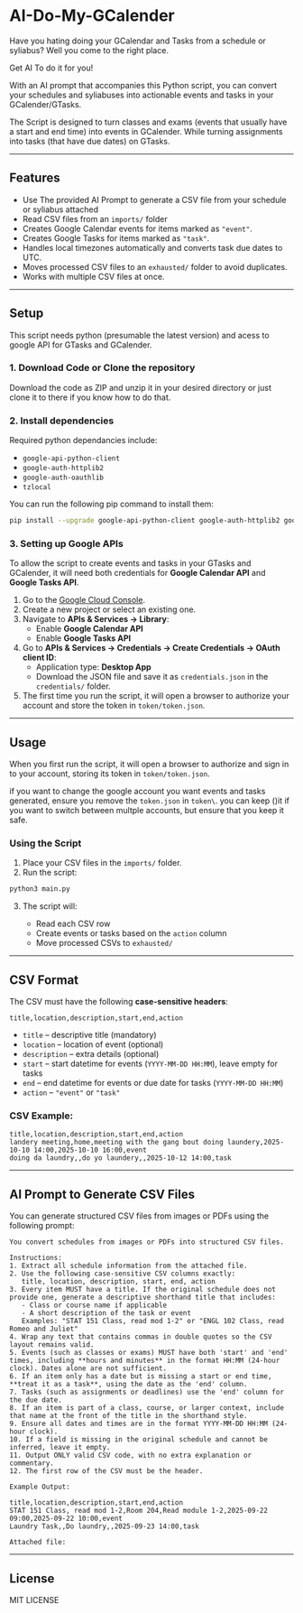 # AI-Do-My-GCalender
Have you hating doing your GCalendar and Tasks from a schedule or syliabus?
Well you come to the right place.

Get AI To do it for you!

With an AI prompt that accompanies this Python script, you can convert your schedules and syliabuses into actionable events and tasks in your GCalender/GTasks.

The Script is designed to turn classes and exams (events that usually have a start and end time) into events in GCalender. While turning assignments into tasks (that have due dates) on GTasks.

---

## Features
* Use The provided AI Prompt to generate a CSV file from your schedule or syliabus attached
* Read CSV files from an `imports/` folder
* Creates Google Calendar events for items marked as `"event"`.
* Creates Google Tasks for items marked as `"task"`.
* Handles local timezones automatically and converts task due dates to UTC.
* Moves processed CSV files to an `exhausted/` folder to avoid duplicates.
* Works with multiple CSV files at once.

---

## Setup 

This script needs python (presumable the latest version) and acess to google API for GTasks and GCalender.

### 1. Download Code or Clone the repository

Download the code as ZIP and unzip it in your desired directory or just clone it to there if you know how to do that.

### 2. Install dependencies

Required python dependancies include:

* `google-api-python-client`
* `google-auth-httplib2`
* `google-auth-oauthlib`
* `tzlocal`

You can run the following pip command to install them:

```bash
pip install --upgrade google-api-python-client google-auth-httplib2 google-auth-oauthlib tzlocal
```

### 3. Setting up Google APIs

To allow the script to create events and tasks in your GTasks and GCalender, it will need both credentials for **Google Calendar API** and **Google Tasks API**.


1. Go to the [Google Cloud Console](https://console.cloud.google.com/).
2. Create a new project or select an existing one.
3. Navigate to **APIs & Services → Library**:
   * Enable **Google Calendar API**
   * Enable **Google Tasks API**
4. Go to **APIs & Services → Credentials → Create Credentials → OAuth client ID**:
   * Application type: **Desktop App** 
   * Download the JSON file and save it as `credentials.json` in the `credentials/` folder.
5. The first time you run the script, it will open a browser to authorize your account and store the token in `token/token.json`.

---

## Usage

When you first run the script, it will open a browser to authorize and sign in to your account, storing its token in `token/token.json`.

if you want to change the google account you want events and tasks generated, ensure you remove the `token.json` in `token\`. you can keep ()it if you want to switch between multple accounts, but ensure that you keep it safe.

### Using the Script

1. Place your CSV files in the `imports/` folder.
2. Run the script:

```bash
python3 main.py
```

3. The script will:

   * Read each CSV row
   * Create events or tasks based on the `action` column
   * Move processed CSVs to `exhausted/`

---

## CSV Format

The CSV must have the following **case-sensitive headers**:

```
title,location,description,start,end,action
```

* `title` – descriptive title (mandatory)
* `location` – location of event (optional)
* `description` – extra details (optional)
* `start` – start datetime for events (`YYYY-MM-DD HH:MM`), leave empty for tasks
* `end` – end datetime for events or due date for tasks (`YYYY-MM-DD HH:MM`)
* `action` – `"event"` or `"task"`

### CSV Example:

```
title,location,description,start,end,action
landery meeting,home,meeting with the gang bout doing laundery,2025-10-10 14:00,2025-10-10 16:00,event
doing da laundry,,do yo laundery,,2025-10-12 14:00,task
```

---

## AI Prompt to Generate CSV Files

You can generate structured CSV files from images or PDFs using the following prompt:

```
You convert schedules from images or PDFs into structured CSV files.

Instructions:
1. Extract all schedule information from the attached file.
2. Use the following case-sensitive CSV columns exactly: 
   title, location, description, start, end, action
3. Every item MUST have a title. If the original schedule does not provide one, generate a descriptive shorthand title that includes:
   - Class or course name if applicable
   - A short description of the task or event  
   Examples: "STAT 151 Class, read mod 1-2" or "ENGL 102 Class, read Romeo and Juliet"
4. Wrap any text that contains commas in double quotes so the CSV layout remains valid.
5. Events (such as classes or exams) MUST have both 'start' and 'end' times, including **hours and minutes** in the format HH:MM (24-hour clock). Dates alone are not sufficient.
6. If an item only has a date but is missing a start or end time, **treat it as a task**, using the date as the 'end' column.
7. Tasks (such as assignments or deadlines) use the 'end' column for the due date. 
8. If an item is part of a class, course, or larger context, include that name at the front of the title in the shorthand style.
9. Ensure all dates and times are in the format YYYY-MM-DD HH:MM (24-hour clock).
10. If a field is missing in the original schedule and cannot be inferred, leave it empty.
11. Output ONLY valid CSV code, with no extra explanation or commentary.
12. The first row of the CSV must be the header.

Example Output:

title,location,description,start,end,action
STAT 151 Class, read mod 1-2,Room 204,Read module 1-2,2025-09-22 09:00,2025-09-22 10:00,event
Laundry Task,,Do laundry,,2025-09-23 14:00,task

Attached file:
```

---

## License

MIT LICENSE
